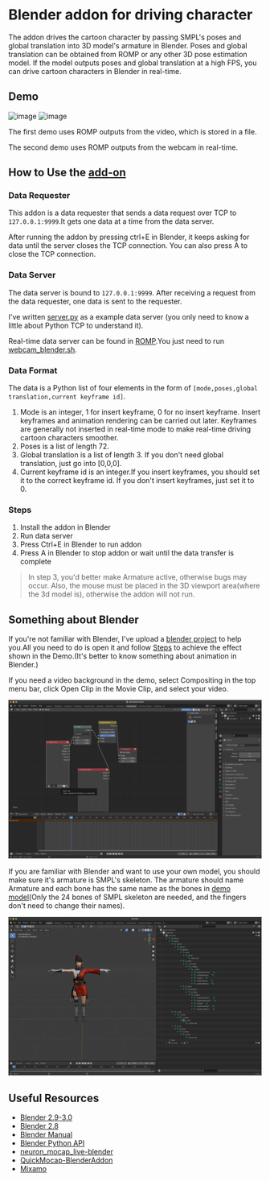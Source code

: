 # Blender addon for driving character

The addon drives the cartoon character by passing SMPL's poses and global translation into 3D model's armature in Blender. Poses and global translation can be obtained from ROMP or any other 3D pose estimation model. If the model outputs poses and global translation at a high FPS, you can drive cartoon characters in Blender in real-time.

## Demo

![image](demo/demo1.gif)
![image](demo/demo2.gif)

The first demo uses ROMP outputs from the video, which is stored in a file.

The second demo uses ROMP outputs from the webcam in real-time.

## How to Use the [add-on](src/characterDriven.py)

### Data Requester

This addon is a data requester that sends a data request over TCP to `127.0.0.1:9999`.It gets one data at a time from the data server.

After running the addon by pressing ctrl+E in Blender, it keeps asking for data until the server closes the TCP connection. You can also press A to close the TCP connection.

### Data Server

The data server is bound to `127.0.0.1:9999`. After receiving a request from the data requester, one data is sent to the requester.

I've written [server.py](src/server.py) as a example data server (you only need to know a little about Python TCP to understand it).

Real-time data server can be found in [ROMP](https://github.com/Arthur151/ROMP).You just need to run [webcam_blender.sh](https://github.com/Arthur151/ROMP/blob/master/scripts/webcam_blender.sh).

### Data Format

The data is a Python list of four elements in the form of `[mode,poses,global translation,current keyframe id]`.

1. Mode is an integer, 1 for insert keyframe, 0 for no insert keyframe. Insert keyframes and animation rendering can be carried out later. Keyframes are generally not inserted in real-time mode to make real-time driving cartoon characters smoother.
2. Poses is a list of length 72.
3. Global translation is a list of length 3. If you don't need global translation, just go into [0,0,0].
4. Current keyframe id is an integer.If you insert keyframes, you should set it to the correct keyframe id. If you don't insert keyframes, just set it to 0.

### Steps

1. Install the addon in Blender
2. Run data server
3. Press Ctrl+E in Blender to run addon
4. Press A in Blender to stop addon or wait until the data transfer is complete

> In step 3, you'd better make Armature active, otherwise bugs may occur. Also, the mouse must be placed in the 3D viewport area(where the 3d model is), otherwise the addon will not run.

## Something about Blender

If you're not familiar with Blender, I've upload a [blender project](/blender/Beta.blend) to help you.All you need to do is open it and follow [Steps](#steps) to achieve the effect shown in the Demo.(It's better to know something about animation in Blender.)

If you need a video background in the demo, select Compositing in the top menu bar, click Open Clip in the Movie Clip, and select your video.

![图 2](/images/7cabdcf52c78b5a42642a9acb0d1b835f54376f10fdd11f416e455e5e3b24fc5.png)

If you are familiar with Blender and want to use your own model, you should make sure it's armature is SMPL's skeleton. The armature should name Armature and each bone has the same name as the bones in [demo model](blender/Alpha.fbx)(Only the 24 bones of SMPL skeleton are needed, and the fingers don't need to change their names).

![图 3](/images/6b7e75964fd193b36ae58c94ddd99e6d234de6e085fb65d6f6691b476329b16c.png)

## Useful Resources

- [Blender 2.9-3.0](https://www.bilibili.com/video/BV1zh411Y7LX?from=search&seid=12526205672689328022&spm_id_from=333.337.0.0)
- [Blender 2.8](https://www.bilibili.com/video/BV1T4411N7GE?spm_id_from=333.999.0.0)
- [Blender Manual](https://docs.blender.org/manual/en/latest/)
- [Blender Python API](https://docs.blender.org/api/current/index.html)
- [neuron_mocap_live-blender](https://github.com/pnmocap/neuron_mocap_live-blender)
- [QuickMocap-BlenderAddon](https://github.com/vltmedia/QuickMocap-BlenderAddon)
- [Mixamo](https://www.mixamo.com/#/)